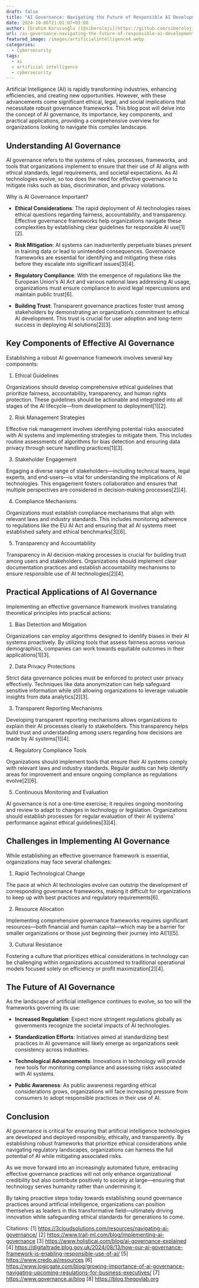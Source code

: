 ```yaml
---
draft: false
title: "AI Governance: Navigating the Future of Responsible AI Development"
date: 2024-10-06T21:01:07+03:00
author: İbrahim Korucuoğlu ([@siberoloji](https://github.com/siberoloji))
url: /ai-governance-navigating-the-future-of-responsible-ai-development/
featured_image: /images/artificialintelligence4.webp
categories:
  - Cybersecurity
tags:
  - ai
  - artificial intelligence
  - cybersecurity
---
```



Artificial Intelligence (AI) is rapidly transforming industries, enhancing efficiencies, and creating new opportunities. However, with these advancements come significant ethical, legal, and social implications that necessitate robust governance frameworks. This blog post will delve into the concept of AI governance, its importance, key components, and practical applications, providing a comprehensive overview for organizations looking to navigate this complex landscape.



## Understanding AI Governance



AI governance refers to the systems of rules, processes, frameworks, and tools that organizations implement to ensure that their use of AI aligns with ethical standards, legal requirements, and societal expectations. As AI technologies evolve, so too does the need for effective governance to mitigate risks such as bias, discrimination, and privacy violations.



Why is AI Governance Important?


* **Ethical Considerations**: The rapid deployment of AI technologies raises ethical questions regarding fairness, accountability, and transparency. Effective governance frameworks help organizations navigate these complexities by establishing clear guidelines for responsible AI use[1][2].

* **Risk Mitigation**: AI systems can inadvertently perpetuate biases present in training data or lead to unintended consequences. Governance frameworks are essential for identifying and mitigating these risks before they escalate into significant issues[3][4].

* **Regulatory Compliance**: With the emergence of regulations like the European Union's AI Act and various national laws addressing AI usage, organizations must ensure compliance to avoid legal repercussions and maintain public trust[6].

* **Building Trust**: Transparent governance practices foster trust among stakeholders by demonstrating an organization’s commitment to ethical AI development. This trust is crucial for user adoption and long-term success in deploying AI solutions[2][3].
## Key Components of Effective AI Governance



Establishing a robust AI governance framework involves several key components:



1. Ethical Guidelines



Organizations should develop comprehensive ethical guidelines that prioritize fairness, accountability, transparency, and human rights protection. These guidelines should be actionable and integrated into all stages of the AI lifecycle—from development to deployment[1][2].



2. Risk Management Strategies



Effective risk management involves identifying potential risks associated with AI systems and implementing strategies to mitigate them. This includes routine assessments of algorithms for bias detection and ensuring data privacy through secure handling practices[1][3].



3. Stakeholder Engagement



Engaging a diverse range of stakeholders—including technical teams, legal experts, and end-users—is vital for understanding the implications of AI technologies. This engagement fosters collaboration and ensures that multiple perspectives are considered in decision-making processes[2][4].



4. Compliance Mechanisms



Organizations must establish compliance mechanisms that align with relevant laws and industry standards. This includes monitoring adherence to regulations like the EU AI Act and ensuring that all AI systems meet established safety and ethical benchmarks[3][6].



5. Transparency and Accountability



Transparency in AI decision-making processes is crucial for building trust among users and stakeholders. Organizations should implement clear documentation practices and establish accountability mechanisms to ensure responsible use of AI technologies[2][4].



## Practical Applications of AI Governance



Implementing an effective governance framework involves translating theoretical principles into practical actions:



1. Bias Detection and Mitigation



Organizations can employ algorithms designed to identify biases in their AI systems proactively. By utilizing tools that assess fairness across various demographics, companies can work towards equitable outcomes in their applications[1][3].



2. Data Privacy Protections



Strict data governance policies must be enforced to protect user privacy effectively. Techniques like data anonymization can help safeguard sensitive information while still allowing organizations to leverage valuable insights from data analytics[2][3].



3. Transparent Reporting Mechanisms



Developing transparent reporting mechanisms allows organizations to explain their AI processes clearly to stakeholders. This transparency helps build trust and understanding among users regarding how decisions are made by AI systems[1][4].



4. Regulatory Compliance Tools



Organizations should implement tools that ensure their AI systems comply with relevant laws and industry standards. Regular audits can help identify areas for improvement and ensure ongoing compliance as regulations evolve[2][6].



5. Continuous Monitoring and Evaluation



AI governance is not a one-time exercise; it requires ongoing monitoring and review to adapt to changes in technology or legislation. Organizations should establish processes for regular evaluation of their AI systems' performance against ethical guidelines[3][4].



## Challenges in Implementing AI Governance



While establishing an effective governance framework is essential, organizations may face several challenges:



1. Rapid Technological Change



The pace at which AI technologies evolve can outstrip the development of corresponding governance frameworks, making it difficult for organizations to keep up with best practices and regulatory requirements[6].



2. Resource Allocation



Implementing comprehensive governance frameworks requires significant resources—both financial and human capital—which may be a barrier for smaller organizations or those just beginning their journey into AI[1][5].



3. Cultural Resistance



Fostering a culture that prioritizes ethical considerations in technology can be challenging within organizations accustomed to traditional operational models focused solely on efficiency or profit maximization[2][4].



## The Future of AI Governance



As the landscape of artificial intelligence continues to evolve, so too will the frameworks governing its use:


* **Increased Regulation**: Expect more stringent regulations globally as governments recognize the societal impacts of AI technologies.

* **Standardization Efforts**: Initiatives aimed at standardizing best practices in AI governance will likely emerge as organizations seek consistency across industries.

* **Technological Advancements**: Innovations in technology will provide new tools for monitoring compliance and assessing risks associated with AI systems.

* **Public Awareness**: As public awareness regarding ethical considerations grows, organizations will face increasing pressure from consumers to adopt responsible practices in their use of AI.
## Conclusion



AI governance is critical for ensuring that artificial intelligence technologies are developed and deployed responsibly, ethically, and transparently. By establishing robust frameworks that prioritize ethical considerations while navigating regulatory landscapes, organizations can harness the full potential of AI while mitigating associated risks.



As we move forward into an increasingly automated future, embracing effective governance practices will not only enhance organizational credibility but also contribute positively to society at large—ensuring that technology serves humanity rather than undermining it.



By taking proactive steps today towards establishing sound governance practices around artificial intelligence, organizations can position themselves as leaders in this transformative field—ultimately driving innovation while safeguarding ethical standards for generations to come.



Citations: [1] https://3cloudsolutions.com/resources/navigating-ai-governance/ [2] https://www.trail-ml.com/blog/implementing-ai-governance [3] https://www.holisticai.com/blog/ai-governance-explained [4] https://digitaltrade.blog.gov.uk/2024/08/13/how-our-ai-governance-framework-is-enabling-responsible-use-of-ai/ [5] https://www.credo.ai/resources [6] https://www.logicgate.com/blog/growing-importance-of-ai-governance-navigating-upcoming-regulations-for-business-executives/ [7] https://www.governance.ai/blog [8] https://blog.thegovlab.org
